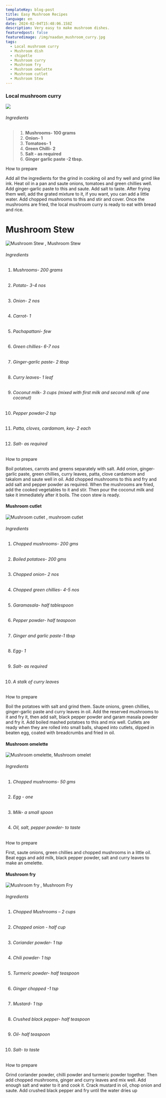 ```yaml
---
templateKey: blog-post
title: Easy Mushroom Recipes
language: en
date: 2024-02-04T15:48:06.158Z
description: Very easy to make mushroom dishes.
featuredpost: false
featuredimage: /img/naadan_mushroom_curry.jpg
tags:
  - Local mushroom curry
  - Mushroom dish
  - chipotle
  - Mushroom curry
  - Mushroom fry
  - Mushroom omelette
  - Mushroom cutlet
  - Mushroom Stew
---
```

### **Local mushroom curry**

![](/img/naadan_mushroom_curry.jpg)


###### Ingredients

> 1. **Mushrooms- 100 grams** 
> 2. **Onion- 1**
> 3. **Tomatoes- 1**
> 4. **Green Chilli- 2**
> 5. **Salt - as required**
> 6. **Ginger garlic paste -2 tbsp.**

How to prepare

Add all the ingredients for the grind in cooking oil and fry well and grind like ink. Heat oil in a pan and saute onions, tomatoes and green chillies well. Add ginger-garlic paste to this and saute. Add salt to taste. After frying them well, add the grated mixture to it, if you want, you can add a little water. Add chopped mushrooms to this and stir and cover. Once the mushrooms are fried, the local mushroom curry is ready to eat with bread and rice.



# **Mushroom Stew**

![Mushroom Stew , Mushroom Stew ](/img/mushroom_stew.jpg "Mushroom Stew ")

###### Ingredients

1. ###### Mushrooms- 200 grams
2. ###### Potato- 3-4 nos
3. ###### Onion- 2 nos
4. ###### Carrot- 1
5. ###### Pachapattani- few
6. ###### Green chillies- 6-7 nos
7. ###### Ginger-garlic paste- 2 tbsp
8. ###### Curry leaves- 1 leaf
9. ###### Coconut milk- 3 cups (mixed with first milk and second milk of one coconut)
10. ###### Pepper powder-2 tsp
11. ###### Patta, cloves, cardamom, key- 2 each
12. ###### Salt- as required

How to prepare

Boil potatoes, carrots and greens separately with salt. Add onion, ginger-garlic paste, green chillies, curry leaves, patta, clove cardamom and takalom and saute well in oil. Add chopped mushrooms to this and fry and add salt and pepper powder as required. When the mushrooms are fried, add the cooked vegetables to it and stir. Then pour the coconut milk and take it immediately after it boils. The coon stew is ready.



#### Mushroom cutlet

![Mushroom cutlet , mushroom cutlet](/img/mushroom_cutlet.jpg "Mushroom cutlet")

###### Ingredients

1. ###### Chopped mushrooms- 200 gms
2. ###### Boiled potatoes- 200 gms
3. ###### Chopped onion- 2 nos
4. ###### Chopped green chillies- 4-5 nos
5. ###### Garamasala- half tablespoon
6. ###### Pepper powder- half teaspoon
7. ###### Ginger and garlic paste-1 tbsp
8. ###### Egg- 1
9. ###### Salt- as required
10. ###### A stalk of curry leaves

How to prepare

Boil the potatoes with salt and grind them. Saute onions, green chillies, ginger-garlic paste and curry leaves in oil. Add the reserved mushrooms to it and fry it, then add salt, black pepper powder and garam masala powder and fry it. Add boiled mashed potatoes to this and mix well. Cutlets are ready when they are rolled into small balls, shaped into cutlets, dipped in beaten egg, coated with breadcrumbs and fried in oil.



#### Mushroom omelette

![Mushroom omelette, Mushroom omelet ](/img/mushroom_omlet.jpg "Mushroom omelette")

###### Ingredients

1. ###### Chopped mushrooms- 50 gms
2. ###### Egg - one
3. ###### Milk- a small spoon
4. ###### Oil, salt, pepper powder- to taste

How to prepare

First, saute onions, green chillies and chopped mushrooms in a little oil. Beat eggs and add milk, black pepper powder, salt and curry leaves to make an omelette.


#### Mushroom fry 

![Mushroom fry , Mushroom Fry](/img/mushroom_fry.jpg "Mushroom fry")

###### Ingredients

1. ###### Chopped Mushrooms – 2 cups
2. ###### Chopped onion - half cup
3. ###### Coriander powder- 1 tsp
4. ###### Chili powder- 1 tsp
5. ###### Turmeric powder- half teaspoon
6. ###### Ginger chopped -1 tsp
7. ###### Mustard- 1 tsp
8. ###### Crushed black pepper- half teaspoon
9. ###### Oil- half teaspoon
10. ###### Salt- to taste

How to prepare

Grind coriander powder, chilli powder and turmeric powder together. Then add chopped mushrooms, ginger and curry leaves and mix well. Add enough salt and water to it and cook it. Crack mustard in oil, chop onion and saute. Add crushed black pepper and fry until the water dries up